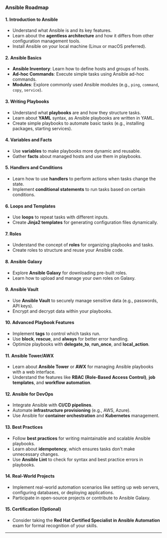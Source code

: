 ### **Ansible Roadmap**
#### **1. Introduction to Ansible**
- Understand what Ansible is and its key features.
- Learn about the **agentless architecture** and how it differs from other configuration management tools.
- Install Ansible on your local machine (Linux or macOS preferred).

#### **2. Ansible Basics**
- **Ansible Inventory**: Learn how to define hosts and groups of hosts.
- **Ad-hoc Commands**: Execute simple tasks using Ansible ad-hoc commands.
- **Modules**: Explore commonly used Ansible modules (e.g., `ping`, `command`, `copy`, `service`).

#### **3. Writing Playbooks**
- Understand what **playbooks** are and how they structure tasks.
- Learn about **YAML** syntax, as Ansible playbooks are written in YAML.
- Create simple playbooks to automate basic tasks (e.g., installing packages, starting services).

#### **4. Variables and Facts**
- Use **variables** to make playbooks more dynamic and reusable.
- Gather **facts** about managed hosts and use them in playbooks.

#### **5. Handlers and Conditions**
- Learn how to use **handlers** to perform actions when tasks change the state.
- Implement **conditional statements** to run tasks based on certain conditions.

#### **6. Loops and Templates**
- Use **loops** to repeat tasks with different inputs.
- Create **Jinja2 templates** for generating configuration files dynamically.

#### **7. Roles**
- Understand the concept of **roles** for organizing playbooks and tasks.
- Create roles to structure and reuse your Ansible code.

#### **8. Ansible Galaxy**
- Explore **Ansible Galaxy** for downloading pre-built roles.
- Learn how to upload and manage your own roles on Galaxy.

#### **9. Ansible Vault**
- Use **Ansible Vault** to securely manage sensitive data (e.g., passwords, API keys).
- Encrypt and decrypt data within your playbooks.

#### **10. Advanced Playbook Features**
- Implement **tags** to control which tasks run.
- Use **block**, **rescue**, and **always** for better error handling.
- Optimize playbooks with **delegate_to**, **run_once**, and **local_action**.

#### **11. Ansible Tower/AWX**
- Learn about **Ansible Tower** or **AWX** for managing Ansible playbooks with a web interface.
- Understand the features like **RBAC (Role-Based Access Control)**, **job templates**, and **workflow automation**.

#### **12. Ansible for DevOps**
- Integrate Ansible with **CI/CD pipelines**.
- Automate **infrastructure provisioning** (e.g., AWS, Azure).
- Use Ansible for **container orchestration** and **Kubernetes** management.

#### **13. Best Practices**
- Follow **best practices** for writing maintainable and scalable Ansible playbooks.
- Learn about **idempotency**, which ensures tasks don't make unnecessary changes.
- Use **Ansible Lint** to check for syntax and best practice errors in playbooks.

#### **14. Real-World Projects**
- Implement real-world automation scenarios like setting up web servers, configuring databases, or deploying applications.
- Participate in open-source projects or contribute to Ansible Galaxy.

#### **15. Certification (Optional)**
- Consider taking the **Red Hat Certified Specialist in Ansible Automation** exam for formal recognition of your skills.

---
